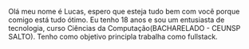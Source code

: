 Olá meu nome é Lucas, espero que esteja tudo bem com você porque comigo está tudo ótimo.
Eu tenho 18 anos e sou um entusiasta de tecnologia, curso Ciências da Computação(BACHARELADO - CEUNSP SALTO).
Tenho como objetivo principla trabalha como fullstack.
